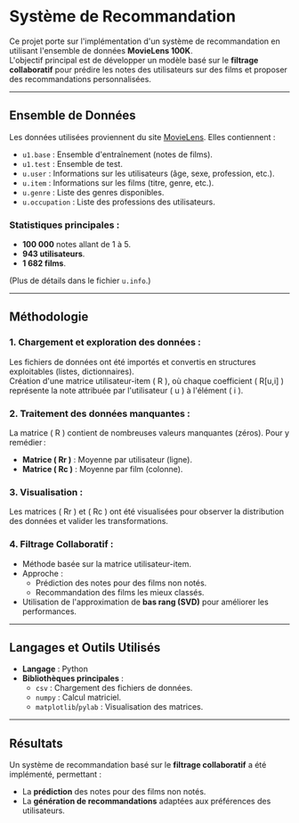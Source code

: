 # **Système de Recommandation**

Ce projet porte sur l'implémentation d'un système de recommandation en utilisant l'ensemble de données **MovieLens 100K**.  
L'objectif principal est de développer un modèle basé sur le **filtrage collaboratif** pour prédire les notes des utilisateurs sur des films et proposer des recommandations personnalisées.

---

## **Ensemble de Données**

Les données utilisées proviennent du site [MovieLens](https://grouplens.org/datasets/movielens/100k/). Elles contiennent :

- `u1.base` : Ensemble d'entraînement (notes de films).
- `u1.test` : Ensemble de test.
- `u.user` : Informations sur les utilisateurs (âge, sexe, profession, etc.).
- `u.item` : Informations sur les films (titre, genre, etc.).
- `u.genre` : Liste des genres disponibles.
- `u.occupation` : Liste des professions des utilisateurs.

### **Statistiques principales** :
- **100 000** notes allant de 1 à 5.
- **943 utilisateurs**.
- **1 682 films**.

(Plus de détails dans le fichier `u.info`.)

---

## **Méthodologie**

### **1. Chargement et exploration des données :**
Les fichiers de données ont été importés et convertis en structures exploitables (listes, dictionnaires).  
Création d'une matrice utilisateur-item \( R \), où chaque coefficient \( R[u,i] \) représente la note attribuée par l'utilisateur \( u \) à l'élément \( i \).

### **2. Traitement des données manquantes :**
La matrice \( R \) contient de nombreuses valeurs manquantes (zéros). Pour y remédier :
- **Matrice \( Rr \)** : Moyenne par utilisateur (ligne).
- **Matrice \( Rc \)** : Moyenne par film (colonne).

### **3. Visualisation :**
Les matrices \( Rr \) et \( Rc \) ont été visualisées pour observer la distribution des données et valider les transformations.

### **4. Filtrage Collaboratif :**
- Méthode basée sur la matrice utilisateur-item.
- Approche :
  - Prédiction des notes pour des films non notés.
  - Recommandation des films les mieux classés.
- Utilisation de l'approximation de **bas rang (SVD)** pour améliorer les performances.

---

## **Langages et Outils Utilisés**

- **Langage** : Python
- **Bibliothèques principales** :
  - `csv` : Chargement des fichiers de données.
  - `numpy` : Calcul matriciel.
  - `matplotlib`/`pylab` : Visualisation des matrices.

---

## **Résultats**

Un système de recommandation basé sur le **filtrage collaboratif** a été implémenté, permettant :
- La **prédiction** des notes pour des films non notés.
- La **génération de recommandations** adaptées aux préférences des utilisateurs.
